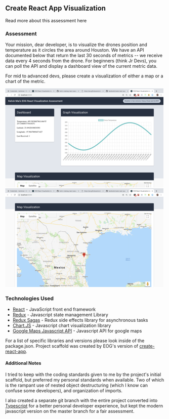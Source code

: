 ## Create React App Visualization

Read more about this assessment here

### Assessment

Your mission, dear developer, is to visualize the drones position and temperature as it circles the area around Houston. We have an API documented below that return the last 30 seconds of metrics -- we receive data every 4 seconds from the drone. For beginners (think Jr Devs), you can poll the API and display a dashboard view of the current metric data.

For mid to advanced devs, please create a visualization of either a map or a chart of the metric.

<img src="screenshot1.png" alt="drawing" width="500"/>
<img src="screenshot2.png" alt="drawing" width="500"/>

### Technologies Used

- [React](https://reactjs.org/) - JavaScript front end framework
- [Redux](https://redux.js.org/) - Javascript state management Library
- [Redux Sagas](https://redux-saga.js.org/) - Redux side effects library for asynchronous tasks
- [Chart.JS](https://www.chartjs.org/) - Javascript chart visualization library
- [Google Maps Javascript API](https://developers.google.com/maps/documentation/javascript/tutorial) - Javascript API for google maps

For a list of specific libraries and versions please look inside of the package.json. Project scaffold was created by EOG's version of [create-react-app](https://github.com/facebook/create-react-app).

#### Additional Notes

I tried to keep with the coding standards given to me by the project's initial scaffold, but preferred my personal standards when available. Two of which is the rampant use of nested object destructuring (which I know can confuse some developers), and organization of imports.

I also created a separate git branch with the entire project converted into [Typescript](https://github.com/kelvin-mai/eog-react-assessment/tree/typescript) for a better personal developer experience, but kept the modern javascript version on the master branch for a fair assessment.

